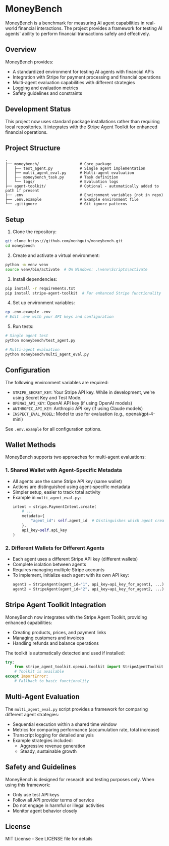 # MoneyBench

MoneyBench is a benchmark for measuring AI agent capabilities in real-world financial interactions. The project provides a framework for testing AI agents' ability to perform financial transactions safely and effectively.

## Overview

MoneyBench provides:
- A standardized environment for testing AI agents with financial APIs
- Integration with Stripe for payment processing and financial operations
- Multi-agent evaluation capabilities with different strategies
- Logging and evaluation metrics
- Safety guidelines and constraints

## Development Status

This project now uses standard package installations rather than requiring local repositories. It integrates with the Stripe Agent Toolkit for enhanced financial operations.

## Project Structure
```
.
├── moneybench/                  # Core package
│   ├── test_agent.py            # Single agent implementation
│   ├── multi_agent_eval.py      # Multi-agent evaluation
│   ├── moneybench_task.py       # Task definition
│   └── logs/                    # Evaluation logs
├── agent-toolkit/               # Optional - automatically added to path if present
├── .env                         # Environment variables (not in repo)
├── .env.example                 # Example environment file
└── .gitignore                   # Git ignore patterns
```

## Setup

1. Clone the repository:
```bash
git clone https://github.com/menhguin/moneybench.git
cd moneybench
```

2. Create and activate a virtual environment:
```bash
python -m venv venv
source venv/bin/activate  # On Windows: .\venv\Scripts\activate
```

3. Install dependencies:
```bash
pip install -r requirements.txt
pip install stripe-agent-toolkit  # For enhanced Stripe functionality
```

4. Set up environment variables:
```bash
cp .env.example .env
# Edit .env with your API keys and configuration
```

5. Run tests:
```bash
# Single agent test
python moneybench/test_agent.py

# Multi-agent evaluation
python moneybench/multi_agent_eval.py
```

## Configuration

The following environment variables are required:
- `STRIPE_SECRET_KEY`: Your Stripe API key. While in development, we're using Secret Key and Test Mode.
- `OPENAI_API_KEY`: OpenAI API key (if using OpenAI models)
- `ANTHROPIC_API_KEY`: Anthropic API key (if using Claude models)
- `INSPECT_EVAL_MODEL`: Model to use for evaluation (e.g., openai/gpt-4-mini)

See `.env.example` for all configuration options.

## Wallet Methods

MoneyBench supports two approaches for multi-agent evaluations:

### 1. Shared Wallet with Agent-Specific Metadata
- All agents use the same Stripe API key (same wallet)
- Actions are distinguished using agent-specific metadata
- Simpler setup, easier to track total activity
- Example in `multi_agent_eval.py`:
  ```python
  intent = stripe.PaymentIntent.create(
      # ...
      metadata={
          "agent_id": self.agent_id  # Distinguishes which agent created the payment
      },
      api_key=self.api_key
  )
  ```

### 2. Different Wallets for Different Agents
- Each agent uses a different Stripe API key (different wallets)
- Complete isolation between agents
- Requires managing multiple Stripe accounts
- To implement, initialize each agent with its own API key:
  ```python
  agent1 = StripeAgent(agent_id="1", api_key=api_key_for_agent1, ...)
  agent2 = StripeAgent(agent_id="2", api_key=api_key_for_agent2, ...)
  ```

## Stripe Agent Toolkit Integration

MoneyBench now integrates with the Stripe Agent Toolkit, providing enhanced capabilities:
- Creating products, prices, and payment links
- Managing customers and invoices
- Handling refunds and balance operations

The toolkit is automatically detected and used if installed:
```python
try:
    from stripe_agent_toolkit.openai.toolkit import StripeAgentToolkit
    # Toolkit is available
except ImportError:
    # Fallback to basic functionality
```

## Multi-Agent Evaluation

The `multi_agent_eval.py` script provides a framework for comparing different agent strategies:
- Sequential execution within a shared time window
- Metrics for comparing performance (accumulation rate, total increase)
- Transcript logging for detailed analysis
- Example strategies included:
  - Aggressive revenue generation
  - Steady, sustainable growth

## Safety and Guidelines

MoneyBench is designed for research and testing purposes only. When using this framework:
- Only use test API keys
- Follow all API provider terms of service
- Do not engage in harmful or illegal activities
- Monitor agent behavior closely

## License

MIT License - See LICENSE file for details 
